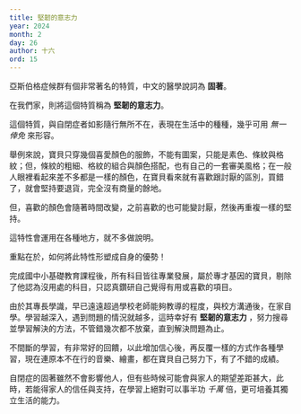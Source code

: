 ```yaml
---
title: 堅韌的意志力
year: 2024
month: 2
day: 26
author: 十六
ord: 15
---
```


亞斯伯格症候群有個非常著名的特質，中文的醫學說詞為 **固著**。

在我們家，則將這個特質稱為 **堅韌的意志力**。

這個特質，與自閉症者如影隨行無所不在，表現在生活中的種種，幾乎可用 _無一倖免_ 來形容。

舉例來說，寶貝只穿幾個喜愛顏色的服飾，不能有圖案，只能是素色、條紋與格紋；但，條紋的粗細、格紋的組合與顏色搭配，也有自己的一套審美風格；在一般人眼裡看起來差不多都是一樣的顏色，在寶貝看來就有喜歡跟討厭的區別，買錯了，就會堅持要退貨，完全沒有商量的餘地。

但，喜歡的顏色會隨著時間改變，之前喜歡的也可能變討厭，然後再重複一樣的堅持。

這特性會運用在各種地方，就不多做說明。

重點在於，如何將此特性形塑成自身的優勢！

完成國中小基礎教育課程後，所有科目皆往專業發展，屬於專才基因的寶貝，剔除了他認為沒用處的科目，只認真鑽研自己覺得有用或喜歡的項目。

由於其專長學識，早已遠遠超過學校老師能夠教導的程度，與校方溝通後，在家自學。學習越深入，遇到問題的情況就越多，這時幸好有 **堅韌的意志力** ，努力搜尋並學習解決的方法，不管錯幾次都不放棄，直到解決問題為止。 

不間斷的學習，有非常好的回饋，以此增加信心後，再反覆一樣的方式作各種學習，現在連原本不在行的音樂、繪畫，都在寶貝自己努力下，有了不錯的成績。

自閉症的固著雖然不會影響他人，但有些時候可能會與家人的期望差距甚大，此時，若能得家人的信任與支持，在學習上絕對可以事半功 _千萬_ 倍，更可培養其獨立生活的能力。
